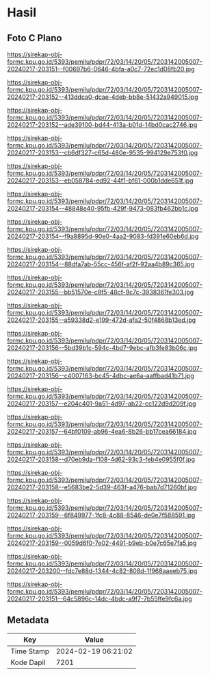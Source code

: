 # Hasil

## Foto C Plano

https://sirekap-obj-formc.kpu.go.id/5393/pemilu/pdpr/72/03/14/20/05/7203142005007-20240217-203151--f00697b6-0646-4bfa-a0c7-72ec1d08fb20.jpg

https://sirekap-obj-formc.kpu.go.id/5393/pemilu/pdpr/72/03/14/20/05/7203142005007-20240217-203152--413ddca0-dcae-4deb-bb8e-51432a949015.jpg

https://sirekap-obj-formc.kpu.go.id/5393/pemilu/pdpr/72/03/14/20/05/7203142005007-20240217-203152--ade39100-bd44-413a-b01d-14bd0cac2746.jpg

https://sirekap-obj-formc.kpu.go.id/5393/pemilu/pdpr/72/03/14/20/05/7203142005007-20240217-203153--cb6df327-c65d-480e-9535-994129e753f0.jpg

https://sirekap-obj-formc.kpu.go.id/5393/pemilu/pdpr/72/03/14/20/05/7203142005007-20240217-203153--eb058784-ed92-44f1-bf61-000b1dde651f.jpg

https://sirekap-obj-formc.kpu.go.id/5393/pemilu/pdpr/72/03/14/20/05/7203142005007-20240217-203154--48848e40-95fb-429f-9473-083fb462bb1c.jpg

https://sirekap-obj-formc.kpu.go.id/5393/pemilu/pdpr/72/03/14/20/05/7203142005007-20240217-203154--f9a8895d-90e0-4aa2-9083-fd391e60eb6d.jpg

https://sirekap-obj-formc.kpu.go.id/5393/pemilu/pdpr/72/03/14/20/05/7203142005007-20240217-203154--88dfa7ab-55cc-456f-af2f-92aa4b89c365.jpg

https://sirekap-obj-formc.kpu.go.id/5393/pemilu/pdpr/72/03/14/20/05/7203142005007-20240217-203155--bb51570e-c8f5-48cf-9c7c-3938361fe303.jpg

https://sirekap-obj-formc.kpu.go.id/5393/pemilu/pdpr/72/03/14/20/05/7203142005007-20240217-203155--a59338d2-e199-472d-afa2-50f4868b13ed.jpg

https://sirekap-obj-formc.kpu.go.id/5393/pemilu/pdpr/72/03/14/20/05/7203142005007-20240217-203156--5bd39b1c-594c-4bd7-9ebc-afb3fe83b06c.jpg

https://sirekap-obj-formc.kpu.go.id/5393/pemilu/pdpr/72/03/14/20/05/7203142005007-20240217-203156--c4007163-bc45-4dbc-ae6a-aaffbad41b71.jpg

https://sirekap-obj-formc.kpu.go.id/5393/pemilu/pdpr/72/03/14/20/05/7203142005007-20240217-203157--e204c401-9a51-4d97-ab22-cc122d9d209f.jpg

https://sirekap-obj-formc.kpu.go.id/5393/pemilu/pdpr/72/03/14/20/05/7203142005007-20240217-203157--64bf0109-ab96-4ea6-8b26-bb17cea66184.jpg

https://sirekap-obj-formc.kpu.go.id/5393/pemilu/pdpr/72/03/14/20/05/7203142005007-20240217-203158--d70eb9da-f108-4d62-93c3-feb4e0955f0f.jpg

https://sirekap-obj-formc.kpu.go.id/5393/pemilu/pdpr/72/03/14/20/05/7203142005007-20240217-203158--e5683be2-5d39-463f-a476-bab7d71260bf.jpg

https://sirekap-obj-formc.kpu.go.id/5393/pemilu/pdpr/72/03/14/20/05/7203142005007-20240217-203159--6f849977-1fc8-4c88-8546-de0e7f588591.jpg

https://sirekap-obj-formc.kpu.go.id/5393/pemilu/pdpr/72/03/14/20/05/7203142005007-20240217-203159--0059d6f0-7e02-4491-b9eb-b0e7c65e7fa5.jpg

https://sirekap-obj-formc.kpu.go.id/5393/pemilu/pdpr/72/03/14/20/05/7203142005007-20240217-203200--fdc7e88d-1344-4c82-808d-1f968aaeeb75.jpg

https://sirekap-obj-formc.kpu.go.id/5393/pemilu/pdpr/72/03/14/20/05/7203142005007-20240217-203151--64c5896c-14dc-4bdc-a9f7-7b55ffe9fc6a.jpg


## Metadata

| Key        | Value               |
| ---------- | ------------------- |
| Time Stamp | 2024-02-19 06:21:02 |
| Kode Dapil | 7201                |



